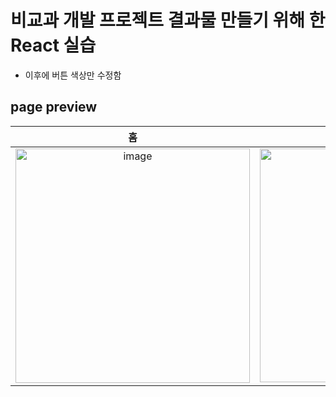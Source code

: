 # 비교과 개발 프로젝트 결과물 만들기 위해 한 React 실습
- 이후에 버튼 색상만 수정함 
## page preview
| 홈 | 로그인 | 회원가입 | Todo list 페이지 |
|:------:|:------:|:------:|:------:|
|<img width="375" alt="image" src="https://github.com/user-attachments/assets/03b89107-3ebc-4d41-8733-a17f716ab2a2" />|<img width="374" alt="image" src="https://github.com/user-attachments/assets/45a8fd02-c577-4834-80b2-4dec65cfaaa7" />|<img width="375" alt="image" src="https://github.com/user-attachments/assets/801bd05f-aa11-4146-8cb4-ef68e31773bc" />| <img width="375" alt="image" src="https://github.com/user-attachments/assets/1f23e14c-786b-4305-b43b-c940738f07b4" />|




